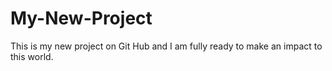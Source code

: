 # My-New-Project
This is my new project on Git Hub and I am fully ready to make an impact to this world. 
